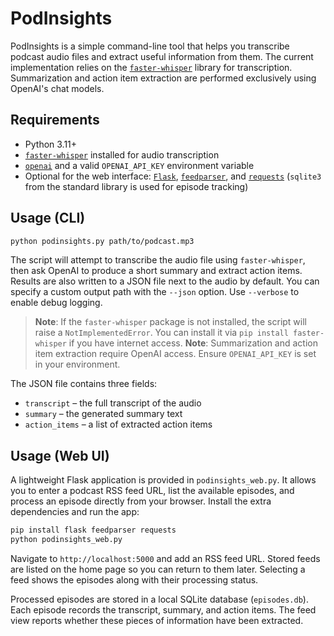 # PodInsights

PodInsights is a simple command-line tool that helps you transcribe podcast audio files and extract useful information from them. The current implementation relies on the [`faster-whisper`](https://github.com/guillaumekln/faster-whisper) library for transcription. Summarization and action item extraction are performed exclusively using OpenAI's chat models.

## Requirements

- Python 3.11+
- [`faster-whisper`](https://github.com/guillaumekln/faster-whisper) installed for audio transcription
- [`openai`](https://pypi.org/project/openai/) and a valid `OPENAI_API_KEY` environment variable
- Optional for the web interface: [`Flask`](https://palletsprojects.com/p/flask/), [`feedparser`](https://pypi.org/project/feedparser/), and [`requests`](https://pypi.org/project/requests/)
  (`sqlite3` from the standard library is used for episode tracking)

## Usage (CLI)

```bash
python podinsights.py path/to/podcast.mp3
```

The script will attempt to transcribe the audio file using `faster-whisper`, then ask OpenAI to produce a short summary and extract action items. Results are also written to a JSON file next to the audio by default. You can specify a custom output path with the `--json` option. Use `--verbose` to enable debug logging.

> **Note**: If the `faster-whisper` package is not installed, the script will raise a `NotImplementedError`. You can install it via `pip install faster-whisper` if you have internet access.
> **Note**: Summarization and action item extraction require OpenAI access. Ensure `OPENAI_API_KEY` is set in your environment.

The JSON file contains three fields:

- `transcript` – the full transcript of the audio
- `summary` – the generated summary text
- `action_items` – a list of extracted action items

## Usage (Web UI)

A lightweight Flask application is provided in `podinsights_web.py`. It allows you to enter a podcast RSS feed URL, list the available episodes, and process an episode directly from your browser. Install the extra dependencies and run the app:

```bash
pip install flask feedparser requests
python podinsights_web.py
```

Navigate to `http://localhost:5000` and add an RSS feed URL. Stored feeds are listed on the home page so you can return to them later. Selecting a feed shows the episodes along with their processing status.

Processed episodes are stored in a local SQLite database (`episodes.db`). Each episode records the transcript, summary, and action items. The feed view reports whether these pieces of information have been extracted.


